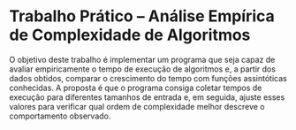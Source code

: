 # Trabalho Prático – Análise Empírica de Complexidade de Algoritmos

O objetivo deste trabalho é implementar um programa que seja capaz de avaliar empiricamente o tempo de execução de algoritmos e, a partir dos dados obtidos, comparar o crescimento do tempo com funções assintóticas conhecidas. A proposta é que o programa consiga coletar tempos de execução para diferentes tamanhos de entrada e, em seguida, ajuste esses valores para verificar qual ordem de complexidade melhor descreve o comportamento observado.
